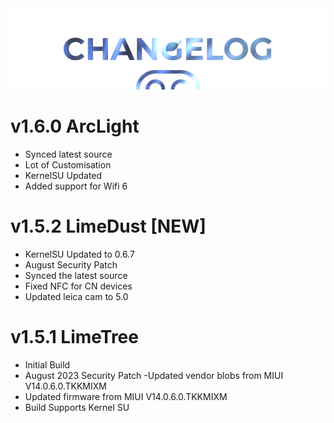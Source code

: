  <img src="https://raw.githubusercontent.com/DroidX-UI-Devices/Official_Devices/13/banners/changelogs.png" />

# v1.6.0 ArcLight

- Synced latest source
- Lot of Customisation
- KernelSU Updated
- Added support for Wifi 6

# v1.5.2 LimeDust [NEW]

- KernelSU Updated to 0.6.7
- August Security Patch
- Synced the latest source
- Fixed NFC for CN devices
- Updated leica cam to 5.0

# v1.5.1 LimeTree

- Initial Build
- August 2023 Security Patch
-Updated vendor blobs from MIUI V14.0.6.0.TKKMIXM
- Updated firmware from MIUI V14.0.6.0.TKKMIXM
- Build Supports Kernel SU
